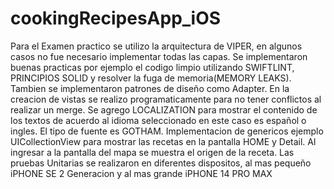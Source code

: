 # cookingRecipesApp_iOS

Para el Examen practico se utilizo la arquitectura de VIPER, en algunos casos no fue necesario implementar todas las capas.
Se implementaron buenas practicas por ejemplo el codigo limpio utilizando SWIFTLINT, PRINCIPIOS SOLID y resolver la fuga de memoria(MEMORY LEAKS).
Tambien se implementaron patrones de diseño como Adapter. 
En la creacion de vistas se realizo programaticamente para no tener conflictos al realizar un merge.
Se agrego LOCALIZATION para mostrar el contenido de los textos de acuerdo al idioma seleccionado en este caso es español o ingles.
El tipo de fuente es GOTHAM.
Implementacion de genericos ejemplo UICollectionView para mostrar las recetas en la pantalla HOME y Detail.
Al ingresar a la pantalla del mapa se muestra el origen de la receta.
Las pruebas Unitarias se realizaron en diferentes dispositos, al mas pequeño iPHONE SE 2 Generacion y al mas grande iPHONE 14 PRO MAX
